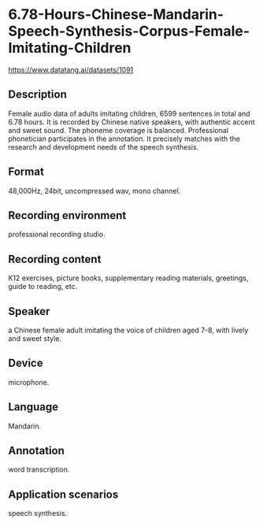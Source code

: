 # 6.78-Hours-Chinese-Mandarin-Speech-Synthesis-Corpus-Female-Imitating-Children
https://www.datatang.ai/datasets/1091

## Description
Female audio data of adults imitating children, 6599 sentences in total and 6.78 hours. It is recorded by Chinese native speakers, with authentic accent and sweet sound. The phoneme coverage is balanced. Professional phonetician participates in the annotation. It precisely matches with the research and development needs of the speech synthesis.

## Format
48,000Hz, 24bit, uncompressed wav, mono channel.

## Recording environment
professional recording studio.

## Recording content
K12 exercises, picture books, supplementary reading materials, greetings, guide to reading, etc.

## Speaker
a Chinese female adult imitating the voice of children aged 7-8, with lively and sweet style.

## Device
microphone.

## Language
Mandarin.

## Annotation
word transcription.

## Application scenarios
speech synthesis.

